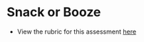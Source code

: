 # Snack or Booze

- View the rubric for this assessment [here](https://storage.googleapis.com/hatchways.appspot.com/employers/springboard/student_rubrics/Snack%20or%20Booze%20-%20Student%20Guide.pdf)
